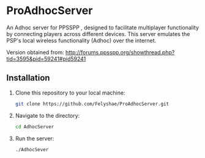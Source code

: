 # ProAdhocServer

An Adhoc server for PPSSPP , designed to facilitate multiplayer functionality by connecting players across different devices. This server emulates the PSP's local wireless functionality (Adhoc) over the internet.

Version obtained from: http://forums.ppsspp.org/showthread.php?tid=3595&pid=59241#pid59241

## Installation

1. Clone this repository to your local machine:

   ```bash
   git clone https://github.com/Felyshae/ProAdhocServer.git

2. Navigate to the directory:

    ```bash
    cd AdhocServer

3. Run the server:

   ```bash
   ./AdhocSever
